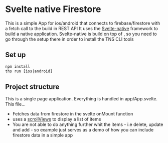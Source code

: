 # Svelte native Firestore
This is a simple App for ios/android that connects to firebase/firestore with a fetch call to the build in REST API
It uses the <a href="https://svelte-native.technology/docs">Svelte-native</a> framework to build a native application. Svelte-native is build on top of <a href="https://nativescript.org"></a>, so you need to go through the setup there in order to install the TNS CLI tools

## Set up
```html
npm install
ths run [ios|android]
```


## Project structure
This is a single page application. Everything is handled in app/App.svelte. This file...
- Fetches data from firestore in the svelte onMount function
- uses a  <a href="https://svelte-native.technology/docs#scrollview">scrollViews</a> to display a list of items
- You are not able to do anything further whit the items - i.e delete, update and add - so example just serves as a demo of how you can include firestore data in a simple app